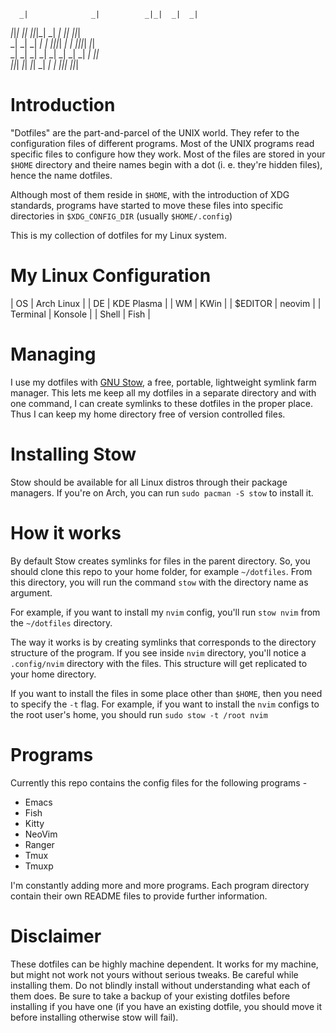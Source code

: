                                                                     
      _|              _|          _|_|  _|  _|                      
  _|_|_|    _|_|    _|_|_|_|    _|          _|    _|_|      _|_|_|  
_|    _|  _|    _|    _|      _|_|_|_|  _|  _|  _|_|_|_|  _|_|      
_|    _|  _|    _|    _|        _|      _|  _|  _|            _|_|  
  _|_|_|    _|_|        _|_|    _|      _|  _|    _|_|_|  _|_|_|    
                                                                    

# Introduction

"Dotfiles" are the part-and-parcel of the UNIX world. They refer to the configuration files of different programs. Most of the UNIX programs read specific files to configure how they work. Most of the files are stored in your `$HOME` directory and theire names begin with a dot (i. e. they're hidden files), hence the name dotfiles.

Although most of them reside in `$HOME`, with the introduction of XDG standards, programs have started to move these files into specific directories in `$XDG_CONFIG_DIR` (usually `$HOME/.config`)


This is my collection of dotfiles for my Linux system.

# My Linux Configuration

| OS       | Arch Linux |
| DE       | KDE Plasma |
| WM       | KWin       |
| $EDITOR  | neovim     |
| Terminal | Konsole    |
| Shell    | Fish       |

# Managing

I use my dotfiles with [GNU Stow](https://www.gnu.org/software/stow/), a free, portable, lightweight symlink farm manager. This lets me keep all my dotfiles in a separate directory and with one command, I can create symlinks to these dotfiles in the proper place. Thus I can keep my home directory free of version controlled files.

# Installing Stow

Stow should be available for all Linux distros through their package managers. If you're on Arch, you can run `sudo pacman -S stow` to install it.

# How it works

By default Stow creates symlinks for files in the parent directory. So, you should clone this repo to your home folder, for example `~/dotfiles`. From this directory, you will run the command `stow` with the directory name as argument.

For example, if you want to install my `nvim` config, you'll run `stow nvim` from the `~/dotfiles` directory.

The way it works is by creating symlinks that corresponds to the directory structure of the program. If you see inside `nvim` directory, you'll notice a `.config/nvim` directory with the files. This structure will get replicated to your home directory.

If you want to install the files in some place other than `$HOME`, then you need to specify the `-t` flag. For example, if you want to install the `nvim` configs to the root user's home, you should run `sudo stow -t /root nvim`

# Programs

Currently this repo contains the config files for the following programs - 

* Emacs
* Fish
* Kitty
* NeoVim
* Ranger
* Tmux
* Tmuxp

I'm constantly adding more and more programs. Each program directory contain their own README files to provide further information.

# Disclaimer

These dotfiles can be highly machine dependent. It works for my machine, but might not work not yours without serious tweaks. Be careful while installing them. Do not blindly install without understanding what each of them does. Be sure to take a backup of your existing dotfiles before installing if you have one (if you have an existing dotfile, you should move it before installing otherwise stow will fail).
